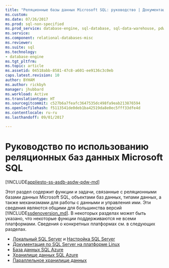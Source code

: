 ```yaml
---
title: "Реляционные базы данных Microsoft SQL: руководство | Документация Майкрософт"
ms.custom: 
ms.date: 07/26/2017
ms.prod: sql-non-specified
ms.prod_service: database-engine, sql-database, sql-data-warehouse, pdw
ms.service: 
ms.component: relational-databases-misc
ms.reviewer: 
ms.suite: sql
ms.technology:
- database-engine
ms.tgt_pltfrm: 
ms.topic: article
ms.assetid: 04518abb-8581-47c8-a601-ee9136c3c0eb
caps.latest.revision: 10
author: BYHAM
ms.author: rickbyh
manager: jhubbard
ms.workload: Active
ms.translationtype: HT
ms.sourcegitcommit: c527b6a7feafc3647535dc498fa9eab213876594
ms.openlocfilehash: f5113541de0deb1ba42519da8e0ec5fff33dfe4d
ms.contentlocale: ru-ru
ms.lasthandoff: 09/01/2017

---
```

# <a name="guidance-for-using-microsoft-sql-relational-databases"></a>Руководство по использованию реляционных баз данных Microsoft SQL
[!INCLUDE[appliesto-ss-asdb-asdw-pdw-md](../includes/appliesto-ss-asdb-asdw-pdw-md.md)]

  Этот раздел содержит функции и задачи, связанные с реляционными базами данных Microsoft SQL, объектами баз данных, типами данных, а также механизмами для работы с данными и управления ими. Эти сведения являются общими для большинства версий [!INCLUDE[ssdenoversion_md](../includes/ssdenoversion_md.md)]. В некоторых разделах может быть указано, что некоторые функции поддерживаются не всеми платформами. Сведения о конкретных платформах см. в следующих разделах. 
  
- [Локальный SQL Server](../database-engine/sql-server-database-engine-backward-compatibility.md) и [Настройка SQL Server](../database-engine/configure-windows/sql-server-database-engine.md)  
- [Документация по SQL Server на платформе Linux](../linux/sql-server-linux-overview.md)  
- [База данных SQL Azure](https://docs.microsoft.com/azure/sql-database/)  
- [Хранилище данных SQL Azure](https://docs.microsoft.com/azure/sql-data-warehouse/)  
- [Параллельное хранилище данных](https://www.microsoft.com/en-us/download/details.aspx?id=51610)  

  
  

